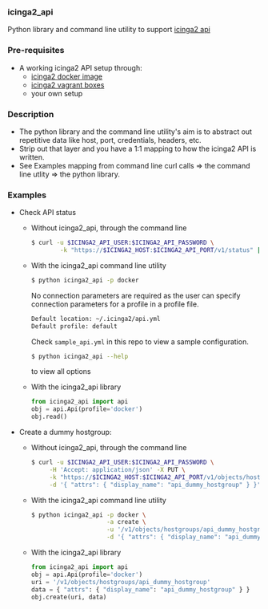 ### icinga2_api

Python library and command line utility to support [icinga2 api](http://docs.icinga.org/icinga2/snapshot/doc/module/icinga2/chapter/icinga2-api)

### Pre-requisites

* A working icinga2 API setup through:
  - [icinga2 docker image](https://github.com/icinga/docker-icinga2)
  - [icinga2 vagrant boxes](https://github.com/Icinga/icinga-vagrant)
  - your own setup

### Description

* The python library and the command line utility's aim is to abstract out repetitive data like host, port, credentials, headers, etc. 
* Strip out that layer and you have a 1:1 mapping to how the icinga2 API is written. 
* See Examples mapping from command line curl calls => the command line utlity => the python library.

### Examples

* Check API status

  - Without icinga2_api, through the command line

    ```bash
    $ curl -u $ICINGA2_API_USER:$ICINGA2_API_PASSWORD \
            -k "https://$ICINGA2_HOST:$ICINGA2_API_PORT/v1/status" | python -m json.tool
    ```

  - With the icinga2_api command line utility

    ```bash
    $ python icinga2_api -p docker
    ```

    No connection parameters are required as the user can specify connection parameters for a profile in a profile file. 

    ```bash
    Default location: ~/.icinga2/api.yml 
    Default profile: default
    ```
    
    Check ```sample_api.yml``` in this repo to view a sample configuration.

    ```bash
    $ python icinga2_api --help
    ```

    to view all options

  - With the icinga2_api library

    ```python
    from icinga2_api import api
    obj = api.Api(profile='docker')
    obj.read()
    ```

* Create a dummy hostgroup:

  - Without icinga2_api, through the command line

    ```bash
    $ curl -u $ICINGA2_API_USER:$ICINGA2_API_PASSWORD \
         -H 'Accept: application/json' -X PUT \
         -k "https://$ICINGA2_HOST:$ICINGA2_API_PORT/v1/objects/hostgroups/api_dummy_hostgroup" \
         -d '{ "attrs": { "display_name": "api_dummy_hostgroup" } }' | python -m json.tool
    ```

  - With the icinga2_api command line utility

    ```bash
    $ python icinga2_api -p docker \
                         -a create \
                         -u '/v1/objects/hostgroups/api_dummy_hostgroup' \
                         -d '{ "attrs": { "display_name": "api_dummy_hostgroup" } }' 
    ```

  - With the icinga2_api library

    ```python
    from icinga2_api import api
    obj = api.Api(profile='docker')
    uri = '/v1/objects/hostgroups/api_dummy_hostgroup'
    data = { "attrs": { "display_name": "api_dummy_hostgroup" } }
    obj.create(uri, data)
    ```
